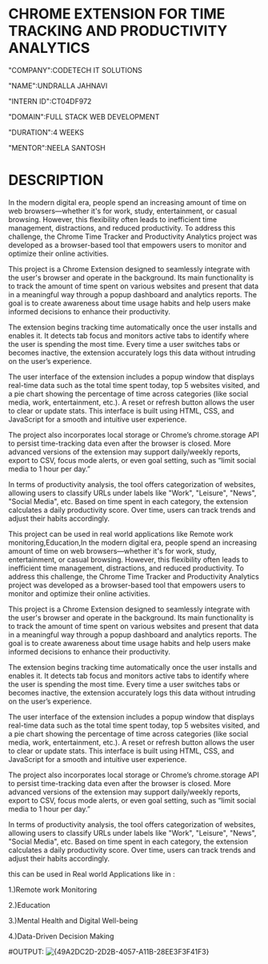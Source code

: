 #  CHROME EXTENSION FOR TIME TRACKING AND PRODUCTIVITY ANALYTICS

 "COMPANY":CODETECH IT SOLUTIONS
 
 "NAME":UNDRALLA JAHNAVI

 "INTERN ID":CT04DF972

 "DOMAIN":FULL STACK WEB DEVELOPMENT

 "DURATION":4 WEEKS

 "MENTOR":NEELA SANTOSH

 # DESCRIPTION
 In the modern digital era, people spend an increasing amount of time on web browsers—whether it's for work, study, entertainment, or casual browsing. However, this flexibility often leads to inefficient time management, distractions, and reduced productivity. To address this challenge, the Chrome Time Tracker and Productivity Analytics project was developed as a browser-based tool that empowers users to monitor and optimize their online activities.

This project is a Chrome Extension designed to seamlessly integrate with the user's browser and operate in the background. Its main functionality is to track the amount of time spent on various websites and present that data in a meaningful way through a popup dashboard and analytics reports. The goal is to create awareness about time usage habits and help users make informed decisions to enhance their productivity.

The extension begins tracking time automatically once the user installs and enables it. It detects tab focus and monitors active tabs to identify where the user is spending the most time. Every time a user switches tabs or becomes inactive, the extension accurately logs this data without intruding on the user’s experience.

The user interface of the extension includes a popup window that displays real-time data such as the total time spent today, top 5 websites visited, and a pie chart showing the percentage of time across categories (like social media, work, entertainment, etc.). A reset or refresh button allows the user to clear or update stats. This interface is built using HTML, CSS, and JavaScript for a smooth and intuitive user experience.

The project also incorporates local storage or Chrome’s chrome.storage API to persist time-tracking data even after the browser is closed. More advanced versions of the extension may support daily/weekly reports, export to CSV, focus mode alerts, or even goal setting, such as “limit social media to 1 hour per day.”

In terms of productivity analysis, the tool offers categorization of websites, allowing users to classify URLs under labels like "Work", "Leisure", "News", "Social Media", etc. Based on time spent in each category, the extension calculates a daily productivity score. Over time, users can track trends and adjust their habits accordingly.

This project can be used in real world applications like Remote work monitoring,Education,In the modern digital era, people spend an increasing amount of time on web browsers—whether it's for work, study, entertainment, or casual browsing. However, this flexibility often leads to inefficient time management, distractions, and reduced productivity. To address this challenge, the Chrome Time Tracker and Productivity Analytics project was developed as a browser-based tool that empowers users to monitor and optimize their online activities.

This project is a Chrome Extension designed to seamlessly integrate with the user's browser and operate in the background. Its main functionality is to track the amount of time spent on various websites and present that data in a meaningful way through a popup dashboard and analytics reports. The goal is to create awareness about time usage habits and help users make informed decisions to enhance their productivity.

The extension begins tracking time automatically once the user installs and enables it. It detects tab focus and monitors active tabs to identify where the user is spending the most time. Every time a user switches tabs or becomes inactive, the extension accurately logs this data without intruding on the user’s experience.

The user interface of the extension includes a popup window that displays real-time data such as the total time spent today, top 5 websites visited, and a pie chart showing the percentage of time across categories (like social media, work, entertainment, etc.). A reset or refresh button allows the user to clear or update stats. This interface is built using HTML, CSS, and JavaScript for a smooth and intuitive user experience.

The project also incorporates local storage or Chrome’s chrome.storage API to persist time-tracking data even after the browser is closed. More advanced versions of the extension may support daily/weekly reports, export to CSV, focus mode alerts, or even goal setting, such as “limit social media to 1 hour per day.”

In terms of productivity analysis, the tool offers categorization of websites, allowing users to classify URLs under labels like "Work", "Leisure", "News", "Social Media", etc. Based on time spent in each category, the extension calculates a daily productivity score. Over time, users can track trends and adjust their habits accordingly.

this can be used in Real world Applications like in :

1.)Remote work Monitoring

2.)Education

3.)Mental Health and Digital Well-being

4.)Data-Driven Decision Making

#OUTPUT:
![{49A2DC2D-2D2B-4057-A11B-28EE3F3F41F3}](https://github.com/user-attachments/assets/4efe6f71-8a12-429a-9563-78d51625d8f1)





